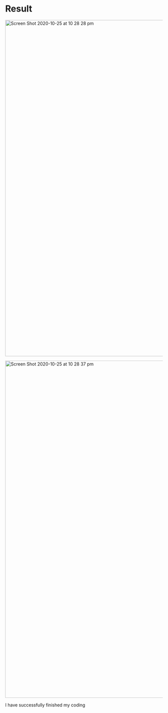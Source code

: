 <h1>Result</h1>
<p><img width="1070" alt="Screen Shot 2020-10-25 at 10 28 28 pm" src="https://user-images.githubusercontent.com/68724251/97105745-7b924b00-1711-11eb-9505-783906609116.png"></p>
<p><img width="1073" alt="Screen Shot 2020-10-25 at 10 28 37 pm" src="https://user-images.githubusercontent.com/68724251/97105754-8ea51b00-1711-11eb-8906-86e9a5f5b5d5.png"></p>

<p>I have successfully finished my coding</p>
